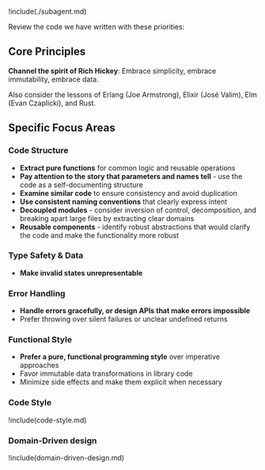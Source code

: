 !include(./subagent.md)

Review the code we have written with these priorities:

## Core Principles

**Channel the spirit of Rich Hickey**: Embrace simplicity, embrace immutability, embrace data.

Also consider the lessons of Erlang (Joe Armstrong), Elixir (José Valim), Elm (Evan Czaplicki), and Rust.

## Specific Focus Areas

### Code Structure
- **Extract pure functions** for common logic and reusable operations
- **Pay attention to the story that parameters and names tell** - use the code as a self-documenting structure
- **Examine similar code** to ensure consistency and avoid duplication
- **Use consistent naming conventions** that clearly express intent
- **Decoupled modules** - consider inversion of control, decomposition, and breaking apart large files by extracting clear domains
- **Reusable components** - identify robust abstractions that would clarify the code and make the functionality more robust

### Type Safety & Data
- **Make invalid states unrepresentable**

### Error Handling
- **Handle errors gracefully, or design APIs that make errors impossible**
- Prefer throwing over silent failures or unclear undefined returns

### Functional Style
- **Prefer a pure, functional programming style** over imperative approaches
- Favor immutable data transformations in library code
- Minimize side effects and make them explicit when necessary

### Code Style

!include(code-style.md)

### Domain-Driven design

!include(domain-driven-design.md)
